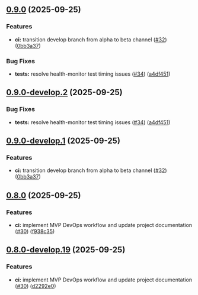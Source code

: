 ## [0.9.0](https://github.com/philga7/test-automation-harness/compare/v0.8.0...v0.9.0) (2025-09-25)

### Features

* **ci:** transition develop branch from alpha to beta channel ([#32](https://github.com/philga7/test-automation-harness/issues/32)) ([0bb3a37](https://github.com/philga7/test-automation-harness/commit/0bb3a37df349063163b0a123ed7a104fded2f857))

### Bug Fixes

* **tests:** resolve health-monitor test timing issues ([#34](https://github.com/philga7/test-automation-harness/issues/34)) ([a4df451](https://github.com/philga7/test-automation-harness/commit/a4df45187470d2f84a368465c2d334388d89e211))

## [0.9.0-develop.2](https://github.com/philga7/test-automation-harness/compare/v0.9.0-develop.1...v0.9.0-develop.2) (2025-09-25)

### Bug Fixes

* **tests:** resolve health-monitor test timing issues ([#34](https://github.com/philga7/test-automation-harness/issues/34)) ([a4df451](https://github.com/philga7/test-automation-harness/commit/a4df45187470d2f84a368465c2d334388d89e211))

## [0.9.0-develop.1](https://github.com/philga7/test-automation-harness/compare/v0.8.0...v0.9.0-develop.1) (2025-09-25)

### Features

* **ci:** transition develop branch from alpha to beta channel ([#32](https://github.com/philga7/test-automation-harness/issues/32)) ([0bb3a37](https://github.com/philga7/test-automation-harness/commit/0bb3a37df349063163b0a123ed7a104fded2f857))

## [0.8.0](https://github.com/philga7/test-automation-harness/compare/v0.7.0...v0.8.0) (2025-09-25)

### Features

* **ci:** implement MVP DevOps workflow and update project documentation ([#30](https://github.com/philga7/test-automation-harness/issues/30)) ([f938c35](https://github.com/philga7/test-automation-harness/commit/f938c35949a73f656dda87f68f78de205749e7e7))

## [0.8.0-develop.19](https://github.com/philga7/test-automation-harness/compare/v0.8.0-develop.18...v0.8.0-develop.19) (2025-09-25)

### Features

* **ci:** implement MVP DevOps workflow and update project documentation ([#30](https://github.com/philga7/test-automation-harness/issues/30)) ([d2292e0](https://github.com/philga7/test-automation-harness/commit/d2292e065716d48cfc9dfef1506dfa469b521823))
